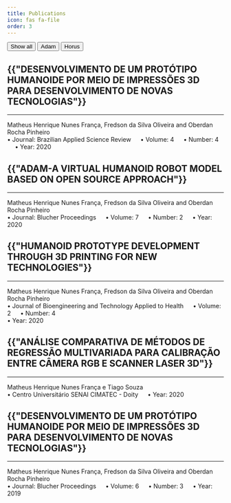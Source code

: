 ```yaml
---
title: Publications
icon: fas fa-file
order: 3
---
```


<!-- Style -->
<link rel="stylesheet" href="../assets/css/hover_publi.css" />

<!-- Btn Selector -->
<div id="myBtnContainer">
  <button class="btn ativo" onclick="filterSelection('all')"> Show all</button>
  <button class="btn" onclick="filterSelection('adam')"> Adam</button>
  <button class="btn" onclick="filterSelection('horus')"> Horus</button>
</div>

<!-- Publications -->
<div class="filterDiv adam" onclick="window.location='http://www.brazilianjournals.com/index.php/BASR/article/view/15611/12841';">
    <h2 class="category">{{"DESENVOLVIMENTO DE UM PROTÓTIPO HUMANOIDE POR MEIO DE IMPRESSÕES 3D PARA DESENVOLVIMENTO DE NOVAS TECNOLOGIAS"}}</h2>
    <hr style="height:2px;border-width:0;color:gray;background-color:gray">
    <p> Matheus Henrique Nunes França, Fredson da Silva Oliveira and Oberdan Rocha Pinheiro <br>
        &bull; Journal: Brazilian Applied Science Review &emsp; &bull; Volume: 4 &emsp; &bull; Number: 4 &emsp; &bull; Year: 2020 </p>
</div>
<div class="filterDiv adam" onclick="window.location='http://www.proceedings.blucher.com.br/article-details/adam-a-virtual-humanoid-robot-model-based-on-open-source-approach-35595';">
    <h2 class="category">{{"ADAM-A VIRTUAL HUMANOID ROBOT MODEL BASED ON OPEN SOURCE APPROACH"}}</h2>
    <hr style="height:2px;border-width:0;color:gray;background-color:gray">
    <p> Matheus Henrique Nunes França, Fredson da Silva Oliveira and Oberdan Rocha Pinheiro <br>
        &bull; Journal: Blucher Proceedings &emsp; &bull; Volume: 7 &emsp; &bull; Number: 2 &emsp; &bull; Year: 2020 </p>
</div>
<div class="filterDiv adam" onclick="window.location='http://www.jbth.com.br/index.php/JBTH/article/view/90';">
    <h2 class="category">{{"HUMANOID PROTOTYPE DEVELOPMENT THROUGH 3D PRINTING FOR NEW TECHNOLOGIES"}}</h2>
    <hr style="height:2px;border-width:0;color:gray;background-color:gray">
    <p> Matheus Henrique Nunes França, Fredson da Silva Oliveira and Oberdan Rocha Pinheiro <br>
        &bull; Journal of Bioengineering and Technology Applied to Health &emsp; &bull; Volume: 2 &emsp; &bull; Number: 4 <br> &bull; Year: 2020 </p>
</div>
<div class="filterDiv horus" onclick="window.location='https://doity.com.br/certificados_artigos/imprimir_certificado_artigo/fe8203438726a11102539362f53c450d0723828f';">
    <h2 class="category">{{"ANÁLISE COMPARATIVA DE MÉTODOS DE REGRESSÃO MULTIVARIADA PARA CALIBRAÇÃO ENTRE CÂMERA RGB E SCANNER LASER 3D"}}</h2>
    <hr style="height:2px;border-width:0;color:gray;background-color:gray">
    <p> Matheus Henrique Nunes França e Tiago Souza <br>
        &bull; Centro Universitário SENAI CIMATEC - Doity &emsp; &bull; Year: 2020 </p>
</div>
<div class="filterDiv adam" onclick="window.location='https://www.proceedings.blucher.com.br/article-details/33259';">
    <h2 class="category">{{"DESENVOLVIMENTO DE UM PROTÓTIPO HUMANOIDE POR MEIO DE IMPRESSÕES 3D PARA DESENVOLVIMENTO DE NOVAS TECNOLOGIAS"}}</h2>
    <hr style="height:2px;border-width:0;color:gray;background-color:gray">
    <p> Matheus Henrique Nunes França, Fredson da Silva Oliveira and Oberdan Rocha Pinheiro <br>
        &bull; Journal: Blucher Proceedings &emsp; &bull; Volume: 6 &emsp; &bull; Number: 3 &emsp; &bull; Year: 2019 </p>
</div>

<!-- ------------------- SCRIPT ------------------- -->
<script src="{{ base.url | prepend: site.url }}/assets/js/custom/publication.js"></script>